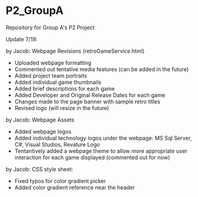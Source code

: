 # P2_GroupA
Repository for Group A's P2 Project

Update 7/19:

by Jacob: Webpage Revisions (retroGameService.html)
- Uploaded webpage formatting
- Commented out tentative media features (can be added in the future)
- Added project team portraits
- Added individual game thumbnails
- Added brief descriptions for each game 
- Added Developer and Original Release Dates for each game
- Changes made to the page banner with sample retro titles
- Revised logo (will resize in the future)

by Jacob: Webpage Assets
- Added webpage logos
- Added individual technology logos under the webpage: MS Sql Server, C#, Visual Studios, Revature Logo
- Tentantively added a webpage theme to allow more appropriate user interaction for each game displayed (commented out for now)

by Jacob: CSS style sheet:
- Fixed typos for color gradient picker
- Added color gradient reference near the header 
